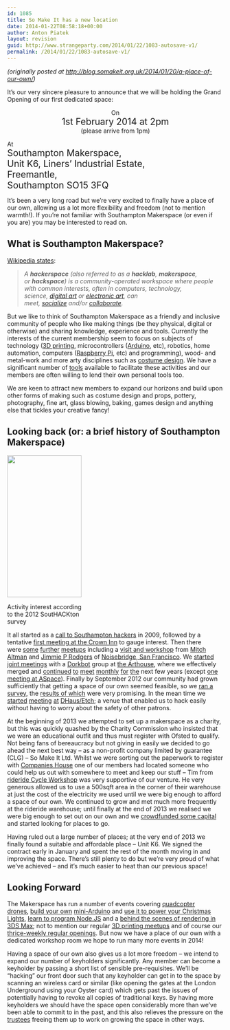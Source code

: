 ```yaml
---
id: 1085
title: So Make It has a new location
date: 2014-01-22T08:58:18+00:00
author: Anton Piatek
layout: revision
guid: http://www.strangeparty.com/2014/01/22/1083-autosave-v1/
permalink: /2014/01/22/1083-autosave-v1/
---
```

_(originally posted at <http://blog.somakeit.org.uk/2014/01/20/a-place-of-our-own/>)_

It&#8217;s our very sincere pleasure to announce that we will be holding the Grand Opening of our first dedicated space:

<p style="text-align: center;">
  On<br /> <span style="font-size: 1.5em;">1st February 2014 at 2pm</span><br /> (please arrive from 1pm)
</p>

At  
<span style="font-size: 1.5em;">Southampton Makerspace,<br /> Unit K6, Liners&#8217; Industrial Estate,<br /> Freemantle,<br /> Southampton SO15 3FQ</span>

It&#8217;s been a very long road but we&#8217;re very excited to finally have a place of our own, allowing us a lot more flexibility and freedom (not to mention warmth!). If you&#8217;re not familiar with Southampton Makerspace (or even if you are) you may be interested to read on.

## What is Southampton Makerspace?

[Wikipedia states](http://en.wikipedia.org/wiki/Hackerspace):

> _A **hackerspace** (also referred to as a **hacklab**, **makerspace**, or **hackspace**) is a community-operated workspace where people with common interests, often in computers, technology, science, [digital art](http://en.wikipedia.org/wiki/Digital_art "Digital art") or [electronic art](http://en.wikipedia.org/wiki/Electronic_art "Electronic art"), can meet, [socialize](http://en.wikipedia.org/wiki/Socialization "Socialization") and/or [collaborate](http://en.wikipedia.org/wiki/Collaboration "Collaboration")._

But we like to think of Southampton Makerspace as a friendly and inclusive community of people who like making things (be they physical, digital or otherwise) and sharing knowledge, experience and tools. Currently the interests of the current membership seem to focus on subjects of technology ([3D printing](https://wiki.somakeit.org.uk/wiki/3D_Printing#The_Southampton_RepRap_users_group_.28So_RepRap.29), microcontrollers ([Arduino](http://arduino.cc/), etc), robotics, home automation, computers ([Raspberry Pi](http://www.raspberrypi.org/), etc) and programming), wood- and metal-work and more arty disciplines such as [costume design](http://xrobots.co.uk/IM6/). We have a significant number of [tools](https://wiki.somakeit.org.uk/wiki/Tools) available to facilitate these activities and our members are often willing to lend their own personal tools too.

We are keen to attract new members to expand our horizons and build upon other forms of making such as costume design and props, pottery, photography, fine art, glass blowing, baking, games design and anything else that tickles your creative fancy!

<h2 style="clear: both;">
  Looking back (or: a brief history of Southampton Makerspace)
</h2>

<div style="width: 183px" class="wp-caption alignleft">
  <a href="https://github.com/SoutHACKton/SoutHACKton/blob/master/SurveyResults/README.md"><img class=" " alt="" src="https://raw.github.com/SoutHACKton/SoutHACKton/master/SurveyResults/images/04.activities.png" width="173" height="330" /></a>
  
  <p class="wp-caption-text">
    Activity interest according to the 2012 SoutHACKton survey
  </p>
</div>

It all started as a [call to Southampton hackers](http://www.benjiegillam.com/2009/05/calling-all-southampton-hackers/ "Calling All Southampton Hackers") in 2009, followed by a tentative [first meeting at the Crown Inn](http://southackton.org.uk/2009/05/31/come-join-us-first-meetup/ "SoutHACKton's first meeting") to gauge interest. Then there were [some](http://southackton.org.uk/2009/06/22/join-us-on-sunday-musical-circuit-bending/ "Musical Circuit Bending") [further](http://southackton.org.uk/2009/09/01/review-of-the-arduino-meet/ "Introduction to Arduino @ SteamShift") [meetups](http://southackton.org.uk/2009/09/03/hack-day-1-meetup/ "Hack Day 1") including a [visit and workshop](http://southackton.org.uk/2010/03/26/review-how-to-make-cool-things-from-microcontrollers/ "Mitch Altman: how to make cool things with microcontrollers") from [Mitch Altman](http://en.wikipedia.org/wiki/Mitch_Altman) and [Jimmie P Rodgers](http://jimmieprodgers.com/) of [Noisebridge, San Francisco](https://noisebridge.net/). We [started joint meetings](http://southackton.org.uk/2011/03/09/southacktondorkbot-meetup/ "Dorkbot/SoutHACKton") with a [Dorkbot](http://www.dorkbot.org/) group at [the Arthouse](http://www.thearthousesouthampton.co.uk/), where we effectively merged and [continued](http://southackton.org.uk/2011/05/11/meeting-tonight-art-house-7-30pm/) [to](http://southackton.org.uk/2011/06/14/southackton-the-art-house-8th-june-2011/) [meet](http://southackton.org.uk/2011/07/05/next-meeting-6th-july-2011-the-arthouse-southampton/) [monthly](http://southackton.org.uk/2011/07/20/meeting-tonight-july-20th-the-art-house/) [for](http://southackton.org.uk/2011/07/28/next-southackton-meeting/) [the](http://southackton.org.uk/2011/08/05/next-meeting-and-arduino-evening/) next few years (except [one meeting at ASpace](http://southackton.org.uk/2011/09/12/next-meetup-7pm-on-tues-20th-sept-at-aspace-tower-house/)). Finally by September 2012 our community had grown sufficiently that getting a space of our own seemed feasible, so we [ran a survey](http://southackton.org.uk/2012/09/07/southackton-survey-2012/), the [results of which](https://github.com/SoutHACKton/SoutHACKton/blob/master/SurveyResults/README.md) were very promising. In the mean time we [started](http://southackton.org.uk/2012/11/21/change-of-venue-november-29th-meetup/) [meeting](http://southackton.org.uk/2012/12/05/december-13th-meetup/) [at](http://southackton.org.uk/2013/01/03/january-31st-meetup/) [DHaus/Etch](http://www.etchuk.com/); a venue that enabled us to hack easily without having to worry about the safety of other patrons.

At the beginning of 2013 we attempted to set up a makerspace as a charity, but this was quickly quashed by the Charity Commission who insisted that we were an educational outfit and thus must register with Ofsted to qualify. Not being fans of bereaucracy but not giving in easily we decided to go ahead the next best way &#8211; as a non-profit company limited by guarantee (CLG) &#8211; So Make It Ltd. Whilst we were sorting out the paperwork to register with [Companies House](http://www.companieshouse.gov.uk/) one of our members had located someone who could help us out with somewhere to meet and keep our stuff &#8211; Tim from [rideride Cycle Workshop](http://www.rideride.co.uk/) was very supportive of our venture. He very generous allowed us to use a 500sqft area in the corner of their warehouse at just the cost of the electricity we used until we were big enough to afford a space of our own. We continued to grow and met much more frequently at the rideride warehouse; until finally at the end of 2013 we realised we were big enough to set out on our own and we [crowdfunded some capital](https://www.crowdtilt.com/campaigns/fundraiser-for-so-make-it) and started looking for places to go.

Having ruled out a large number of places; at the very end of 2013 we finally found a suitable and affordable place &#8211; Unit K6. We signed the contract early in January and spent the rest of the month moving in and improving the space. There&#8217;s still plenty to do but we&#8217;re very proud of what we&#8217;ve achieved &#8211; and it&#8217;s much easier to heat than our previous space!

## Looking Forward

The Makerspace has run a number of events covering [quadcopter drones](http://cargowire.net/blog/nodecoptersoton13), [build your own](http://www.eventbrite.com/e/shrimping-it-tickets-8434717467?aff=eorg) [mini-Arduino](http://blog.james147.net/shrimping-it-building/) and [use it to power your Christmas Lights](http://www.eventbrite.com/e/shrimpingchristmas-tree-lights-tickets-8434711449?aff=eorg), [learn to program Node.JS](https://www.eventbrite.com/e/nodejs-introductory-workshop-tickets-7378247537) and a [behind the scenes of rendering in 3DS Max](http://www.eventbrite.com/e/behind-the-scenes-of-rendering-in-3ds-max-tickets-8181235295?aff=eorg); not to mention our regular [3D printing meetups](https://wiki.somakeit.org.uk/wiki/3D_Printing) and of course our [thrice-weekly regular openings](http://www.somakeit.org.uk/visit/). But now we have a place of our own with a dedicated workshop room we hope to run many more events in 2014!

Having a space of our own also gives us a lot more freedom &#8211; we intend to expand our number of keyholders significantly. Any member can become a keyholder by passing a short list of sensible pre-requisites. We&#8217;ll be &#8220;hacking&#8221; our front door such that any keyholder can get in to the space by scanning an wireless card or similar (like opening the gates at the London Underground using your Oyster card) which gets past the issues of potentially having to revoke all copies of traditional keys. By having more keyholders we should have the space open considerably more than we&#8217;ve been able to commit to in the past, and this also relieves the pressure on the [trustees](http://www.somakeit.org.uk/trustees/) freeing them up to work on growing the space in other ways.